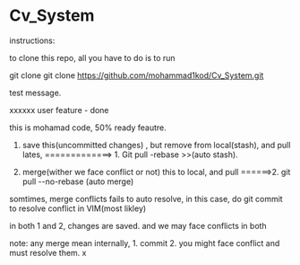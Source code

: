 # Cv_System

instructions:

to clone this repo, all you have to do is to run 

git clone git clone https://github.com/mohammad1kod/Cv_System.git


test message.

xxxxxx
 user feature - done 


 this is mohamad code, 50% ready feautre.

 1. save this(uncommitted changes) , but remove from local(stash), and pull lates,  =============> 1. Git pull -rebase >>(auto stash).
 
 2. merge(wither we face conflict or not) this to local, and pull ======>2. git pull --no-rebase (auto merge)

 somtimes, merge conflicts fails to auto resolve, in this case, do git commit to resolve conflict in VIM(most likley)

 

 in both 1 and 2, changes are saved. and we may face conflicts in both
 

 note: any merge mean internally, 1. commit 2. you might face conflict and must resolve them. x  

 